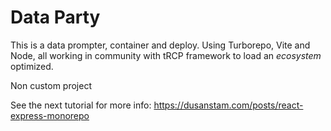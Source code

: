 # Data Party

This is a data prompter, container and deploy. Using Turborepo, Vite and Node, all working in community with tRCP framework to load an *ecosystem* optimized.


Non custom project

See the next tutorial for more info: https://dusanstam.com/posts/react-express-monorepo

